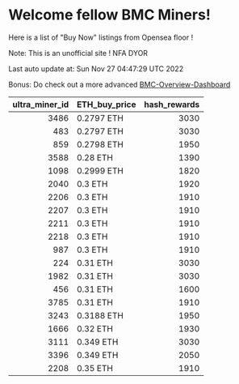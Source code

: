 # Welcome fellow BMC Miners!
Here is a list of "Buy Now" listings from Opensea floor !

Note: This is an unofficial site ! NFA DYOR

Last auto update at: Sun Nov 27 04:47:29 UTC 2022

Bonus: Do check out a more advanced [BMC-Overview-Dashboard](https://dune.com/defifunk/BMC-Overview-Dashboard)


|   ultra_miner_id | ETH_buy_price   |   hash_rewards |
|-----------------:|:----------------|---------------:|
|             3486 | 0.2797 ETH      |           3030 |
|              483 | 0.2797 ETH      |           3030 |
|              859 | 0.2798 ETH      |           1950 |
|             3588 | 0.28 ETH        |           1390 |
|             1098 | 0.2999 ETH      |           1820 |
|             2040 | 0.3 ETH         |           1920 |
|             2206 | 0.3 ETH         |           1910 |
|             2207 | 0.3 ETH         |           1910 |
|             2211 | 0.3 ETH         |           1910 |
|             2218 | 0.3 ETH         |           1910 |
|              987 | 0.3 ETH         |           1910 |
|              224 | 0.31 ETH        |           3030 |
|             1982 | 0.31 ETH        |           3030 |
|              456 | 0.31 ETH        |           1600 |
|             3785 | 0.31 ETH        |           1910 |
|             3243 | 0.3188 ETH      |           1950 |
|             1666 | 0.32 ETH        |           1930 |
|             3111 | 0.349 ETH       |           3030 |
|             3396 | 0.349 ETH       |           2050 |
|             2208 | 0.35 ETH        |           1910 |